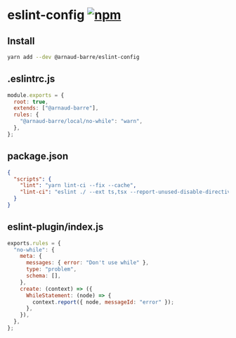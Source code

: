 # eslint-config [![npm](https://img.shields.io/npm/v/arnaud-barre/eslint-config)](https://www.npmjs.com/package/arnaud-barre/eslint-config)

## Install

```sh
yarn add --dev @arnaud-barre/eslint-config
```

## .eslintrc.js

```js
module.exports = {
  root: true,
  extends: ["@arnaud-barre"],
  rules: {
    "@arnaud-barre/local/no-while": "warn",
  },
};
```

## package.json

```json
{
  "scripts": {
    "lint": "yarn lint-ci --fix --cache",
    "lint-ci": "eslint ./ --ext ts,tsx --report-unused-disable-directives --max-warnings 0"
  }
}
```

## eslint-plugin/index.js

```js
exports.rules = {
  "no-while": {
    meta: {
      messages: { error: "Don't use while" },
      type: "problem",
      schema: [],
    },
    create: (context) => ({
      WhileStatement: (node) => {
        context.report({ node, messageId: "error" });
      },
    }),
  },
};
```
